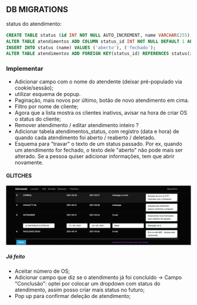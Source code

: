 ## DB MIGRATIONS

status do atendimento:

```sql
CREATE TABLE status (id INT NOT NULL AUTO_INCREMENT, name VARCHAR(255), PRIMARY KEY(id));
ALTER TABLE atendimentos ADD COLUMN status_id INT NOT NULL DEFAULT 1 AFTER id;
INSERT INTO status (name) VALUES ('aberto'), ('fechado');
ALTER TABLE atendimentos ADD FOREIGN KEY(status_id) REFERENCES status(id);
```

### Implementar

- Adicionar campo com o nome do atendente (deixar pré-populado via cookie/sessão);
- utilizar esquema de popup.
- Paginação, mais novos por último, botão de novo atendimento em cima.
- Filtro por nome de cliente;
- Agora que a lista mostra os clientes inativos, avisar na hora de criar OS
  o status do cliente;
- Remover atendimento / editar atendimento inteiro ?
- Adicionar tabela atendimentos\_status, com registro (data e hora) de quando cada atendimento foi aberto / reaberto / deletado.
- Esquema para "travar" o texto de um status passado. Por ex, quando um atendimento for fechado, o texto dele "aberto" não pode mais ser alterado. Se a pessoa quiser adicionar informações, tem que abrir novamente.

#### GLITCHES
![ordem de inserção por outros usuários](readme/ordem_insercoes.png)

##### Já feito

- Aceitar número de OS;
- Adicionar campo que diz se o atendimento já foi concluído -> Campo "Conclusão": optei por colocar um dropdown com status do atendimento, assim posso criar mais status no futuro;
- Pop up para confirmar deleção de atendimento;
